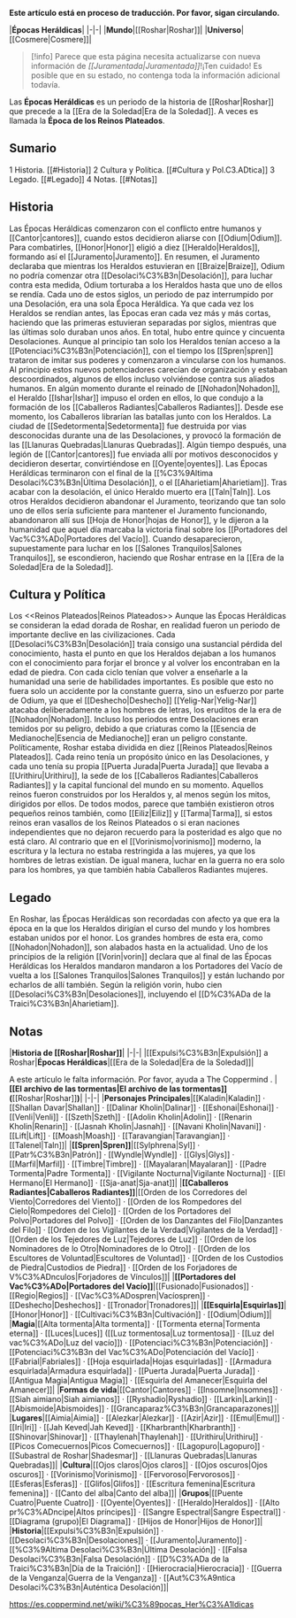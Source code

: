**Este artículo está en proceso de traducción. Por favor, sigan circulando.**


|**Épocas Heráldicas**|
|-|-|
|**Mundo**|[[Roshar\|Roshar]]|
|**Universo**|[[Cosmere\|Cosmere]]|

> [!info] Parece que esta página necesita actualizarse con nueva información de *[[Juramentada\|Juramentada]]*!¡Ten cuidado! Es posible que en su estado, no contenga toda la información adicional todavía.

Las **Épocas Heráldicas** es un periodo de la historia de [[Roshar\|Roshar]] que precede a la [[Era de la Soledad\|Era de la Soledad]]. A veces es llamada la **Época de los Reinos Plateados**.

## Sumario

1 Historia. [[#Historia]] 
2 Cultura y Política. [[#Cultura y Pol.C3.ADtica]] 
3 Legado. [[#Legado]] 
4 Notas. [[#Notas]] 


## Historia
 
Las Épocas Heráldicas comenzaron con el conflicto entre humanos y [[Cantor\|cantores]], cuando estos decidieron aliarse con [[Odium\|Odium]]. Para combatirles, [[Honor\|Honor]] eligió a diez [[Heraldo\|Heraldos]], formando así el [[Juramento\|Juramento]]. En resumen, el Juramento declaraba que mientras los Heraldos estuvieran en [[Braize\|Braize]], Odium no podría comenzar otra [[Desolaci%C3%B3n\|Desolación]], para luchar contra esta medida, Odium torturaba a los Heraldos hasta que uno de ellos se rendía. Cada uno de estos siglos, un periodo de paz interrumpido por una Desolación, era una sola Época Heráldica. Ya que cada vez los Heraldos se rendían antes, las Épocas eran cada vez más y más cortas, haciendo que las primeras estuvieran separadas por siglos, mientras que las últimas solo duraban unos años. En total, hubo entre quince y cincuenta Desolaciones.
Aunque al principio tan solo los Heraldos tenían acceso a la [[Potenciaci%C3%B3n\|Potenciación]], con el tiempo los [[Spren\|spren]] trataron de imitar sus poderes y comenzaron a vincularse con los humanos. Al principio estos nuevos potenciadores carecían de organización y estaban descoordinados, algunos de ellos incluso volviéndose contra sus aliados humanos. En algún momento durante el reinado de [[Nohadon\|Nohadon]], el Heraldo [[Ishar\|Ishar]] impuso el orden en ellos, lo que condujo a la formación de los [[Caballeros Radiantes\|Caballeros Radiantes]]. Desde ese momento, los Caballeros librarían las batallas junto con los Heraldos.
La ciudad de [[Sedetormenta\|Sedetormenta]] fue destruida por vias desconocidas durante una de las Desolaciones, y provocó la formación de las [[Llanuras Quebradas\|Llanuras Quebradas]]. Algún tiempo después, una legión de [[Cantor\|cantores]] fue enviada allí por motivos desconocidos y decidieron desertar, convirtiéndose en [[Oyente\|oyentes]].
Las Épocas Heráldicas terminaron con el final de la [[%C3%9Altima Desolaci%C3%B3n\|Última Desolación]], o el [[Aharietiam\|Aharietiam]]. Tras acabar con la desolación, el único Heraldo muerto era [[Taln\|Taln]]. Los otros Heraldos decidieron abandonar el Juramento, teorizando que tan solo uno de ellos sería suficiente para mantener el Juramento funcionando, abandonaron allí sus [[Hoja de Honor\|hojas de Honor]], y le dijeron a la humanidad que aquel día marcaba la victoria final sobre los [[Portadores del Vac%C3%ADo\|Portadores del Vacío]]. Cuando desaparecieron, supuestamente para luchar en los [[Salones Tranquilos\|Salones Tranquilos]], se escondieron, haciendo que Roshar entrase en la [[Era de la Soledad\|Era de la Soledad]].

## Cultura y Política
  Los <<Reinos Plateados\|Reinos Plateados>>
Aunque las Épocas Heráldicas se consideran la edad dorada de Roshar, en realidad fueron un periodo de importante declive en las civilizaciones. Cada [[Desolaci%C3%B3n\|Desolación]] traía consigo una sustancial pérdida del conocimiento, hasta el punto en que los Heraldos dejaban a los humanos con el conocimiento para forjar el bronce y al volver los encontraban en la edad de piedra. Con cada ciclo tenían que volver a enseñarle a la humanidad una serie de habilidades importantes.
Es posible que esto no fuera solo un accidente por la constante guerra, sino un esfuerzo por parte de Odium, ya que el [[Deshecho\|Deshecho]] [[Yelig-Nar\|Yelig-Nar]] atacaba deliberadamente a los hombres de letras, los eruditos de la era de [[Nohadon\|Nohadon]]. Incluso los periodos entre Desolaciones eran temidos por su peligro, debido a que criaturas como la [[Esencia de Medianoche\|Esencia de Medianoche]] eran un peligro constante.
Políticamente, Roshar estaba dividida en diez [[Reinos Plateados\|Reinos Plateados]]. Cada reino tenía un propósito único en las Desolaciones, y cada uno tenía su propia [[Puerta Jurada\|Puerta Jurada]] que llevaba a [[Urithiru\|Urithiru]], la sede de los [[Caballeros Radiantes\|Caballeros Radiantes]] y la capital funcional del mundo en su momento. Aquellos reinos fueron construidos por los Heraldos y, al menos según los mitos, dirigidos por ellos. De todos modos, parece que también existieron otros pequeños reinos también, como [[Eiliz\|Eiliz]] y [[Tarma\|Tarma]], si estos reinos eran vasallos de los Reinos Plateados o si eran naciones independientes que no dejaron recuerdo para la posteridad es algo que no está claro.
Al contrario que en el [[Vorinismo\|vorinismo]] moderno, la escritura y la lectura no estaba restringida a las mujeres, ya que los hombres de letras existían. De igual manera, luchar en la guerra no era solo para los hombres, ya que también había Caballeros Radiantes mujeres.

## Legado
En Roshar, las Épocas Heráldicas son recordadas con afecto ya que era la época en la que los Heraldos dirigían el curso del mundo y los hombres estaban unidos por el honor. Los grandes hombres de esta era, como [[Nohadon\|Nohadon]], son alabados hasta en la actualidad.
Uno de los principios de la religión [[Vorin\|vorin]] declara que al final de las Épocas Heráldicas los Heraldos mandaron mandaron a los Portadores del Vacío de vuelta a los [[Salones Tranquilos\|Salones Tranquilos]] y están luchando por echarlos de allí también. Según la religión vorin, hubo cien [[Desolaci%C3%B3n\|Desolaciones]], incluyendo el [[D%C3%ADa de la Traici%C3%B3n\|Aharietiam]].

## Notas
|**Historia de [[Roshar\|Roshar]]**|
|-|-|
|[[Expulsi%C3%B3n\|Expulsión]] a Roshar|**Épocas Heráldicas**|[[Era de la Soledad\|Era de la Soledad]]|


A este artículo le falta información. Por favor, ayuda a The Coppermind .
|**[[El archivo de las tormentas\|El archivo de las tormentas]] (**[[Roshar\|Roshar]]**)**|
|-|-|
|**Personajes Principales**|[[Kaladin\|Kaladin]] · [[Shallan Davar\|Shallan]] · [[Dalinar Kholin\|Dalinar]] · [[Eshonai\|Eshonai]] · [[Venli\|Venli]] · [[Szeth\|Szeth]] · [[Adolin Kholin\|Adolin]] · [[Renarin Kholin\|Renarin]] · [[Jasnah Kholin\|Jasnah]] · [[Navani Kholin\|Navani]] · [[Lift\|Lift]] · [[Moash\|Moash]] · [[Taravangian\|Taravangian]] · [[Talenel\|Taln]]|
|**[[Spren\|Spren]]**|[[Sylphrena\|Syl]] · [[Patr%C3%B3n\|Patrón]] · [[Wyndle\|Wyndle]] · [[Glys\|Glys]] · [[Marfil\|Marfil]] · [[Timbre\|Timbre]] · [[Mayalaran\|Mayalaran]] · [[Padre Tormenta\|Padre Tormenta]] · [[Vigilante Nocturna\|Vigilante Nocturna]] · [[El Hermano\|El Hermano]] · [[Sja-anat\|Sja-anat]]|
|**[[Caballeros Radiantes\|Caballeros Radiantes]]**|[[Orden de los Corredores del Viento\|Corredores del Viento]] · [[Orden de los Rompedores del Cielo\|Rompedores del Cielo]] · [[Orden de los Portadores del Polvo\|Portadores del Polvo]] · [[Orden de los Danzantes del Filo\|Danzantes del Filo]] · [[Orden de los Vigilantes de la Verdad\|Vigilantes de la Verdad]] · [[Orden de los Tejedores de Luz\|Tejedores de Luz]] · [[Orden de los Nominadores de lo Otro\|Nominadores de lo Otro]] · [[Orden de los Escultores de Voluntad\|Escultores de Voluntad]] · [[Orden de los Custodios de Piedra\|Custodios de Piedra]] · [[Orden de los Forjadores de V%C3%ADnculos\|Forjadores de Vínculos]]|
|**[[Portadores del Vac%C3%ADo\|Portadores del Vacío]]**|[[Fusionado\|Fusionados]] · [[Regio\|Regios]] · [[Vac%C3%ADospren\|Vacíospren]] · [[Deshecho\|Deshechos]] · [[Tronador\|Tronadores]]|
|**[[Esquirla\|Esquirlas]]**|[[Honor\|Honor]] · [[Cultivaci%C3%B3n\|Cultivación]] · [[Odium\|Odium]]|
|**Magia**|[[Alta tormenta\|Alta tormenta]] · [[Tormenta eterna\|Tormenta eterna]] · [[Luces\|Luces]] ([[Luz tormentosa\|Luz tormentosa]] · [[Luz del vac%C3%ADo\|Luz del vacío]]) · [[Potenciaci%C3%B3n\|Potenciación]] · [[Potenciaci%C3%B3n del Vac%C3%ADo\|Potenciación del Vacío]] · [[Fabrial\|Fabriales]] · [[Hoja esquirlada\|Hojas esquirladas]] · [[Armadura esquirlada\|Armadura esquirlada]] · [[Puerta Jurada\|Puerta Jurada]] · [[Antigua Magia\|Antigua Magia]] · [[Esquirla del Amanecer\|Esquirla del Amanecer]]|
|**Formas de vida**|[[Cantor\|Cantores]] · [[Insomne\|Insomnes]] · [[Siah aimiano\|Siah aimianos]] · [[Ryshadio\|Ryshadio]] · [[Larkin\|Larkin]] · [[Abismoide\|Abismoides]] · [[Grancaparaz%C3%B3n\|Grancaparazones]]|
|**Lugares**|[[Aimia\|Aimia]] · [[Alezkar\|Alezkar]] · [[Azir\|Azir]] · [[Emul\|Emul]] · [[Iri\|Iri]] · [[Jah Keved\|Jah Keved]] · [[Kharbranth\|Kharbranth]] · [[Shinovar\|Shinovar]] · [[Thaylenah\|Thaylenah]] · [[Urithiru\|Urithiru]] · [[Picos Comecuernos\|Picos Comecuernos]] · [[Lagopuro\|Lagopuro]] · [[Subastral de Roshar\|Shadesmar]] · [[Llanuras Quebradas\|Llanuras Quebradas]]|
|**Cultura**|[[Ojos claros\|Ojos claros]] · [[Ojos oscuros\|Ojos oscuros]] · [[Vorinismo\|Vorinismo]] · [[Fervoroso\|Fervorosos]] · [[Esferas\|Esferas]] · [[Glifos\|Glifos]] · [[Escritura femenina\|Escritura femenina]] · [[Canto del alba\|Canto del alba]]|
|**Grupos**|[[Puente Cuatro\|Puente Cuatro]] · [[Oyente\|Oyentes]] · [[Heraldo\|Heraldos]] · [[Alto pr%C3%ADncipe\|Altos príncipes]] · [[Sangre Espectral\|Sangre Espectral]] · [[Diagrama (grupo)\|El Diagrama]] · [[Hijos de Honor\|Hijos de Honor]]|
|**Historia**|[[Expulsi%C3%B3n\|Expulsión]] · [[Desolaci%C3%B3n\|Desolaciones]] · [[Juramento\|Juramento]] · [[%C3%9Altima Desolaci%C3%B3n\|Última Desolación]] · [[Falsa Desolaci%C3%B3n\|Falsa Desolación]] · [[D%C3%ADa de la Traici%C3%B3n\|Día de la Traición]] · [[Hierocracia\|Hierocracia]] · [[Guerra de la Venganza\|Guerra de la Venganza]] · [[Aut%C3%A9ntica Desolaci%C3%B3n\|Auténtica Desolación]]|



https://es.coppermind.net/wiki/%C3%89pocas_Her%C3%A1ldicas